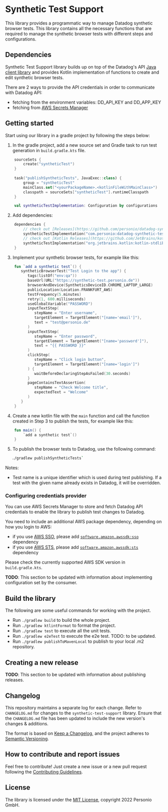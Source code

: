 # Synthetic Test Support

This library provides a programmatic way to manage Datadog synthetic browser tests. This library contains all the necessary functions that are required to manage the synthetic browser tests with different steps and configurations.

## Dependencies

Synthetic Test Support library builds up on top of the Datadog's API [Java client library](https://github.com/DataDog/datadog-api-client-java/) and provides Kotlin implementation of functions to create and edit synthetic browser tests.

There are 2 ways to provide the API credentials in order to communicate with Datadog API:

* fetching from the environment variables: DD_API_KEY and DD_APP_KEY
* fetching from [AWS Secrets Manager](https://aws.amazon.com/secrets-manager/)

## Getting started

Start using our library  in a gradle project by following the steps below:

1. In the gradle project, add a new source set and Gradle task to run test generation in `build.gradle.kts` file.
```kotlin
    sourceSets {
        create("syntheticTest")
    }
    
    task("publishSyntheticTests", JavaExec::class) {
        group = "syntheticTest"
        mainClass.set("<yourPackageName>.<kotlinFileWithMainClass>")
        classpath = sourceSets["syntheticTest"].runtimeClasspath
    }

    val syntheticTestImplementation: Configuration by configurations
```

2. Add dependencies:
```kotlin
    dependencies {
        // check out [Releases](https://github.com/personio/datadog-synthetic-test-support/releases) to get the latest version
        syntheticTestImplementation("com.personio:datadog-synthetic-test-support:x.x.x")
        // check out [Kotlin Releases](https://github.com/JetBrains/kotlin/releases) to get the latest version
        syntheticTestImplementation("org.jetbrains.kotlin:kotlin-stdlib:x.x.x")
    }
```

3. Implement your synthetic browser tests, for example like this:
```kotlin
    fun `add a synthetic test`() {
       syntheticBrowserTest("Test Login to the app") {
          tags(listOf("env:qa"))
          baseUrl(URL("https://synthetic-test.personio.de"))
          browserAndDevice(SyntheticsDeviceID.CHROME_LAPTOP_LARGE)
          publicLocation(Location.FRANKFURT_AWS)
          testFrequency(5.minutes)
          retry(1, 600.milliseconds)
          useGlobalVariable("PASSWORD")
          inputTextStep(
             stepName = "Enter username",
             targetElement = TargetElement("[name='email']"),
             text = "test@personio.de"
          )
          inputTextStep(
             stepName = "Enter password",
             targetElement = TargetElement("[name='password']"),
             text = "{{ PASSWORD }}"
          )
          clickStep(
             stepName = "Click login button",
             targetElement = TargetElement("[name='login']")
          ) {
             waitBeforeDeclaringStepAsFailed(30.seconds)
          }
          pageContainsTextAssertion(
             stepName = "Check Welcome title",
             expectedText = "Welcome"
          )
       }
    }
```
   
4. Create a new kotlin file with the `main` function and call the function created in Step 3 to publish the tests, for example like this:
```kotlin
    fun main() {
        `add a synthetic test`()
    }
```

5. To publish the browser tests to Datadog, use the following command:
```bash
   ./gradlew publishSyntheticTests`
```

Notes:
- Test name is a unique identifier which is used during test publishing. If a test with the given name already exists in Datadog, it will be overridden.

### Configuring credentials provider

You can use AWS Secrets Manager to store and fetch Datadog API credentials to enable the library to publish test changes to Datadog.

You need to include an additional AWS package dependency, depending on how you login to AWS:
- if you use [AWS SSO](https://docs.aws.amazon.com/sdkref/latest/guide/access-sso.html), please add [`software.amazon.awssdk:sso`](https://mvnrepository.com/artifact/software.amazon.awssdk/sso) dependency
- if you use [AWS STS](https://docs.aws.amazon.com/IAM/latest/UserGuide/id_credentials_temp.html), please add [`software.amazon.awssdk:sts`](https://mvnrepository.com/artifact/software.amazon.awssdk/sts) dependency

Please check the currently supported AWS SDK version in `build.gradle.kts`.

**TODO**: This section to be updated with information about implementing configuration set by the consumer.

## Build the library

The following are some useful commands for working with the project.

- Run `./gradlew build` to build the whole project.
- Run `./gradlew ktlintFormat` to format the project.
- Run `./gradlew test` to execute all the unit tests.
- Run `./gradlew e2eTest` to execute the e2e test. TODO: to be updated.
- Run `./gradlew publishToMavenLocal` to publish to your local .m2 repository.

## Creating a new release

**TODO**: This section to be updated with information about publishing releases.

## Changelog

This repository maintains a separate log for each change. Refer to `CHANGELOG.md` for changes to the `synthetic-test-support` library. Ensure that the `CHANGELOG.md` file has been updated to include the new version's changes & additions.

The format is based on [Keep a Changelog](https://keepachangelog.com/en/1.0.0/), and the project adheres to [Semantic Versioning](https://semver.org/spec/v2.0.0.html).

## How to contribute and report issues

Feel free to contribute! Just create a new issue or a new pull request following the [Contributing Guidelines](https://github.com/personio/datadog-synthetic-test-support/blob/master/CONTRIBUTING.md).

## License

The library is licensed under the [MIT License](https://github.com/personio/datadog-synthetic-test-support/blob/master/LICENSE), copyright 2022 Personio GmbH.

